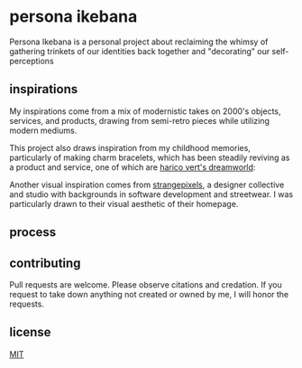# persona ikebana

Persona Ikebana is a personal project about reclaiming the whimsy of gathering trinkets of our identities back together and "decorating" our self-perceptions

## inspirations

My inspirations come from a mix of modernistic takes on 2000's objects, services, and products, drawing from semi-retro pieces while utilizing modern mediums. 

This project also draws inspiration from my childhood memories, particularly of making charm bracelets, which has been steadily reviving as a product and service, one of which are [harico vert's dreamworld]("https://www.haricotvert.shop/pages/dreamworldboutique"):


Another visual inspiration comes from [strangepixels]("https://strangepixels.co/"), a designer collective and studio with backgrounds in software development and streetwear. I was particularly drawn to their visual aesthetic of their homepage. 

## process



## contributing

Pull requests are welcome. Please observe citations and credation. If you request to take down anything not created or owned by me, I will honor the requests.

## license

[MIT](https://choosealicense.com/licenses/mit/)